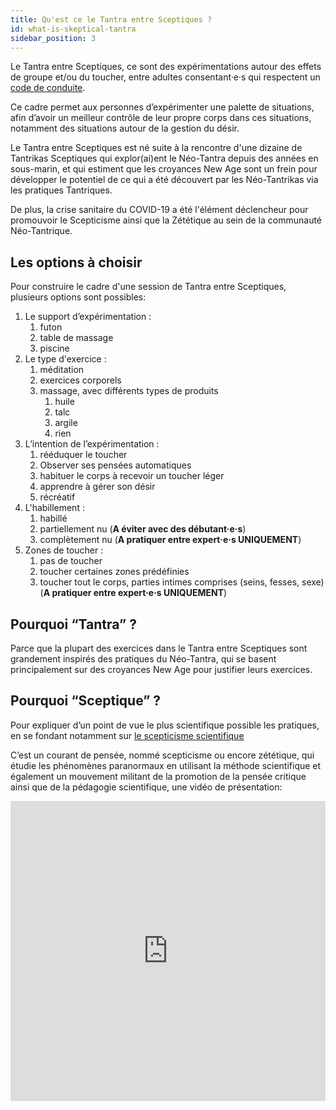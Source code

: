 ```yaml
---
title: Qu'est ce le Tantra entre Sceptiques ?
id: what-is-skeptical-tantra
sidebar_position: 3
---
```


Le Tantra entre Sceptiques, ce sont des expérimentations autour des effets de groupe et/ou du toucher, entre adultes consentant·e·s qui respectent un [code de conduite](ethical/ethical-code-of-conduct.md).

Ce cadre permet aux personnes d’expérimenter une palette de situations, afin d’avoir un meilleur contrôle de leur propre corps dans ces situations, notamment des situations autour de la gestion du désir.

Le Tantra entre Sceptiques est né suite à la rencontre d'une dizaine de Tantrikas Sceptiques qui explor(ai)ent le Néo-Tantra depuis des années en sous-marin, et qui estiment que les croyances New Age sont un frein pour développer le potentiel de ce qui a été découvert par les Néo-Tantrikas via les pratiques Tantriques.

De plus, la crise sanitaire du COVID-19 a été l'élément déclencheur pour promouvoir le Scepticisme ainsi que la Zététique au sein de la communauté Néo-Tantrique.

## Les options à choisir 

Pour construire le cadre d'une session de Tantra entre Sceptiques, plusieurs options sont possibles:

1. Le support d’expérimentation :
    1. futon
    1. table de massage
    1. piscine
1. Le type d'exercice :
    1. méditation
    1. exercices corporels
    1. massage, avec différents types de produits
        1. huile
        1. talc
        1. argile
        1. rien
1. L’intention de l’expérimentation :
    1. rééduquer le toucher
    1. Observer ses pensées automatiques
    1. habituer le corps à recevoir un toucher léger
    1. apprendre à gérer son désir
    1. récréatif
1. L'habillement :
    1. habillé
    1. partiellement nu (**A éviter avec des débutant·e·s**)
    1. complètement nu (**A pratiquer entre expert·e·s UNIQUEMENT**)
1. Zones de toucher :
    1. pas de toucher
    1. toucher certaines zones prédéfinies
    1. toucher tout le corps, parties intimes comprises (seins, fesses, sexe)
     (**A pratiquer entre expert·e·s UNIQUEMENT**)

## Pourquoi “Tantra” ?

Parce que la plupart des exercices dans le Tantra entre Sceptiques sont grandement inspirés des pratiques du Néo-Tantra, qui se basent principalement sur des croyances New Age pour justifier leurs exercices.

## Pourquoi “Sceptique” ?

Pour expliquer d’un point de vue le plus scientifique possible les pratiques, en se fondant notamment sur [le scepticisme scientifique](https://fr.wikipedia.org/wiki/Scepticisme_scientifique)

C’est un courant de pensée, nommé scepticisme ou encore zététique, qui étudie les phénomènes paranormaux en utilisant la méthode scientifique et également un mouvement militant de la promotion de la pensée critique ainsi que de la pédagogie scientifique, une vidéo de présentation: 
<iframe src="https://www.youtube.com/embed/g7m5-auOUDM" frameborder="0" allowfullscreen width="100%" height="480" allow="accelerometer; clipboard-write; encrypted-media; gyroscope; picture-in-picture"></iframe>
